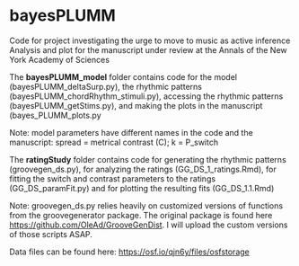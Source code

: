 # bayesPLUMM
Code for project investigating the urge to move to music as active inference
Analysis and plot for the manuscript under review at the Annals of the New York Academy of Sciences

The **bayesPLUMM_model** folder contains code for the model (bayesPLUMM_deltaSurp.py), the rhythmic patterns (bayesPLUMM_chordRhythm_stimuli.py), accessing the rhythmic patterns (bayesPLUMM_getStims.py), and making the plots in the manuscript (bayes_PLUMM_plots.py

Note: model parameters have different names in the code and the manuscript: spread = metrical contrast (C); k = P_switch

The **ratingStudy** folder contains code for generating the rhythmic patterns (groovegen_ds.py), for analyzing the ratings (GG_DS_1_ratings.Rmd), for fitting the switch and contrast parameters to the ratings (GG_DS_paramFit.py) and for plotting the resulting fits (GG_DS_1.1.Rmd)

Note: groovegen_ds.py relies heavily on customized versions of functions from the groovegenerator package. The original package is found here https://github.com/OleAd/GrooveGenDist. I will upload the custom versions of those scripts ASAP. 


Data files can be found here: https://osf.io/qjn6y/files/osfstorage
